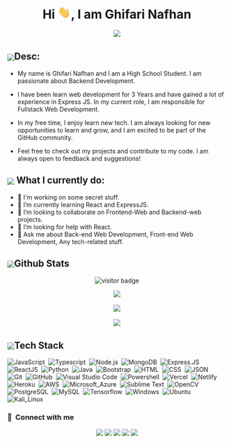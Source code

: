 <h1 align="center">Hi <img src="https://raw.githubusercontent.com/KevinPatel04/KevinPatel04/master/Hi.gif" width="30px">, I am Ghifari Nafhan </h1>

<p align="center">
 <img width="40%" src="https://wallpaperaccess.com/full/2641074.gif">
</p>



<h2><img src="https://emojis.slackmojis.com/emojis/images/1643514389/3643/cool-doge.gif?1643514389" align="center"
                width="28" />Desc: </h2>

- My name is Ghifari Nafhan and I am a High School Student. I am passionate about Backend Development.

- I have been learn web development for 3 Years and have gained a lot of experience in Express JS. In my current role, I am responsible for Fullstack Web Development.

- In my free time, I enjoy learn new tech. I am always looking for new opportunities to learn and grow, and I am excited to be part of the GitHub community.

- Feel free to check out my projects and contribute to my code. I am always open to feedback and suggestions!

<h2><img src="https://emojis.slackmojis.com/emojis/images/1579216111/7550/pikachu_wave.gif?1579216111" align="center"
                width="28" /> What I currently do: </h2>

- 🔭 I'm working on some secret stuff.
- 🌱 I’m currently learning React and ExpressJS.
- 👯 I’m looking to collaborate on Frontend-Web and Backend-web projects.
- 🤔 I’m looking for help with React.
- 💬 Ask me about Back-end Web Development, Front-end Web Development, Any tech-related stuff.



<h2><img src="https://emojis.slackmojis.com/emojis/images/1643515883/19011/statistics.gif?1643515883" align="center"
                width="28" />Github Stats  </h2>
                
<p align="center"><img src="https://profile-counter.glitch.me/gnafhan/count.svg" alt="visitor badge"/></p>
<p align="center"><img src="https://github-readme-stats.vercel.app/api/top-langs/?username=gnafhan&layout=compact&hide=TSQL&theme=tokyonight"></p>
<p align="center" ><img src="https://github-readme-stats.vercel.app/api?username=gnafhan&count_private=true&show_icons=true&&theme=tokyonight&include_all_commits=true" width="400"></p> 
<p align="center" ><img src="https://github-readme-streak-stats.herokuapp.com?user=gnafhan&theme=tokyonight"></p>

<h2><img src="https://emojis.slackmojis.com/emojis/images/1643516362/23995/hammer.gif?1643516362" align="center"
                width="28" />Tech Stack  </h2>


![JavaScript](https://img.shields.io/badge/-JavaScript-05122A?style=flat&logo=javascript)&nbsp;
![Typescript](https://img.shields.io/badge/-TypeScript-05122A?style=flat&logo=typescript)&nbsp;
![Node.js](https://img.shields.io/badge/-Node.js-05122A?style=flat&logo=node.js&logoColor=339933)&nbsp;
![MongoDB](https://img.shields.io/badge/-MongoDB-05122A?style=flat&logo=mongodb&logoColor=339933)&nbsp;
![Express.JS](https://img.shields.io/badge/Express.js-05122A?style=flat&logo=typescript)&nbsp;
![ReactJS](https://img.shields.io/badge/React-05122A?style=flat&logo=react)&nbsp;
![Python](https://img.shields.io/badge/-Python-05122A?style=flat&logo=python)&nbsp;
![Java](https://img.shields.io/badge/-Java-05122A?style=flat&logo=openjdk&logoColor=FFA518)&nbsp;
![Bootstrap](https://img.shields.io/badge/-Bootstrap-05122A?style=flat&logo=bootstrap&logoColor=563D7C)&nbsp;
![HTML](https://img.shields.io/badge/-HTML-05122A?style=flat&logo=HTML5)&nbsp;
![CSS](https://img.shields.io/badge/-CSS-05122A?style=flat&logo=CSS3&logoColor=1572B6)&nbsp;
![JSON](https://img.shields.io/badge/-JSON-05122A?style=flat&logo=json&logoColor=000000)&nbsp;
![Git](https://img.shields.io/badge/-Git-05122A?style=flat&logo=git)&nbsp;
![GitHub](https://img.shields.io/badge/-GitHub-05122A?style=flat&logo=github)&nbsp;
![Visual Studio Code](https://img.shields.io/badge/-Visual%20Studio%20Code-05122A?style=flat&logo=visual-studio-code&logoColor=007ACC)&nbsp;
![Powershell](https://img.shields.io/badge/-Powershell-05122A?style=flat&logo=powershell)&nbsp;
![Vercel](https://img.shields.io/badge/-Vercel-05122A?style=flat&logo=vercel)&nbsp;
![Netlify](https://img.shields.io/badge/-Netlify-05122A?style=flat&logo=netlify)&nbsp;
![Heroku](https://img.shields.io/badge/-Heroku-05122A?style=flat&logo=heroku)&nbsp;
![AWS](https://img.shields.io/badge/-Amazon_AWS-05122A?style=flat&logo=amazon-aws)&nbsp;
![Microsoft_Azure](https://img.shields.io/badge/-Microsoft_Azure-05122A?style=flat&logo=microsoft-azure)&nbsp;
![Sublime Text](https://img.shields.io/badge/-Sublime%20Text-05122A?style=flat&logo=sublime-text&logoColor=FF9800)&nbsp;
![OpenCV](https://img.shields.io/badge/-OpenCV-05122A?style=flat&logo=opencv&logoColor=5C3EE8)&nbsp;
![PostgreSQL](https://img.shields.io/badge/-PostgreSQL-05122A?style=flat&logo=postgresql&logoColor=336791)&nbsp;
![MySQL](https://img.shields.io/badge/-MySQL-05122A?style=flat&logo=mysql&logoColor=4479A1)&nbsp;
![Tensorflow](https://img.shields.io/badge/-Tensorflow-05122A?style=flat&logo=tensorflow&logoColor=FF6F00)&nbsp;
![Windows](https://img.shields.io/badge/-Windows-05122A?style=flat&logo=windows)&nbsp;
![Ubuntu](https://img.shields.io/badge/-Ubuntu-05122A?style=flat&logo=ubuntu)&nbsp;
![Kali_Linux](https://img.shields.io/badge/-Kali_Linux-05122A?style=flat&logo=kali-linux)&nbsp;

### :link: &nbsp;Connect with me

<p align="center">
<a href="https://nafhan.me/"><img src="https://img.shields.io/badge/-nafhan.me-3423A6?style=for-the-badge&logo=Google-Chrome&logoColor=white"/></a>
<a href="https://linkedin.com/in/gnafhan"><img src="https://img.shields.io/badge/-gnafhan-0077B5?style=for-the-badge&logo=Linkedin&logoColor=white"/></a>
<a href="mailto:nafhanghifari@gmail.com"><img src="https://img.shields.io/badge/-nafhanghifari@gmail.com-D14836?style=for-the-badge&logo=Gmail&logoColor=white"/></a>
<a href="https://instagram.com/ghifarinafhan_"><img src="https://img.shields.io/badge/-@ghifarinafhan_-E4405F?style=for-the-badge&logo=Instagram&logoColor=white"/></a>
<a href="https://www.leetcode.com/gnafhan"><img src="https://img.shields.io/badge/-gnafhan-FFA116?style=for-the-badge&logo=leetcode&logoColor=white"/></a>
</p>

